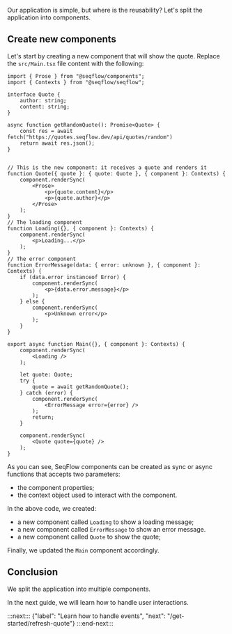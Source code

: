 
Our application is simple, but where is the reusability? Let's split the application into components.

## Create new components

Let's start by creating a new component that will show the quote. Replace the `src/Main.tsx` file content with the following:

```tsx
import { Prose } from "@seqflow/components";
import { Contexts } from "@seqflow/seqflow";

interface Quote {
	author: string;
	content: string;
}

async function getRandomQuote(): Promise<Quote> {
	const res = await fetch("https://quotes.seqflow.dev/api/quotes/random")
	return await res.json();
}


// This is the new component: it receives a quote and renders it
function Quote({ quote }: { quote: Quote }, { component }: Contexts) {
	component.renderSync(
		<Prose>
			<p>{quote.content}</p>
			<p>{quote.author}</p>
		</Prose>
	);
}
// The loading component
function Loading({}, { component }: Contexts) {
	component.renderSync(
		<p>Loading...</p>
	);
}
// The error component
function ErrorMessage(data: { error: unknown }, { component }: Contexts) {
	if (data.error instanceof Error) {
		component.renderSync(
			<p>{data.error.message}</p>
		);
	} else {
		component.renderSync(
			<p>Unknown error</p>
		);
	}
}

export async function Main({}, { component }: Contexts) {
	component.renderSync(
		<Loading />
	);

	let quote: Quote;
	try {
		quote = await getRandomQuote();
	} catch (error) {
		component.renderSync(
			<ErrorMessage error={error} />
		);
		return;
	}

	component.renderSync(
		<Quote quote={quote} />
	);
}
```

As you can see, SeqFlow components can be created as sync or async functions that accepts two parameters:
- the component properties;
- the context object used to interact with the component.

In the above code, we created:
- a new component called `Loading` to show a loading message;
- a new component called `ErrorMessage` to show an error message.
- a new component called `Quote` to show the quote;

Finally, we updated the `Main` component accordingly.

## Conclusion

We split the application into multiple components.

In the next guide, we will learn how to handle user interactions.

:::next:::
{"label": "Learn how to handle events", "next": "/get-started/refresh-quote"}
:::end-next:::
